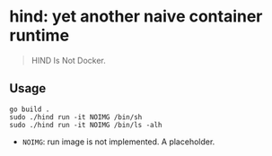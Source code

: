 # hind: yet another naive container runtime

> HIND Is Not Docker.

## Usage

```
go build .
sudo ./hind run -it NOIMG /bin/sh
sudo ./hind run -it NOIMG /bin/ls -alh
```

- `NOIMG`: run image is not implemented. A placeholder.
